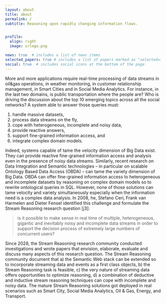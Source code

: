 ```yaml
---
layout: about
title: about
permalink: /
subtitle: Reasoning upon rapidly changing information flows.


profile:
  align: right
  image: srlogo.png

news: true  # includes a list of news items
selected_papers: true # includes a list of papers marked as "selected={true}"
social: true  # includes social icons at the bottom of the page
---
```


More and more applications require real-time processing of data streams in oil&gas operations, in weather monitoring, in customer relationship management, in Smart Cities and in Social Media Analytics. For instance, in the last two domains, is public transportation where the people are? Who is driving the discussion about the top 10 emerging topics across all the social networks?
A system able to answer those queries must:
  1. handle massive datasets,
  1. process data streams on the fly,
  3. cope with heterogeneous, incomplete and noisy data,
  4. provide reactive answers,
  5. support fine-grained information access, and
  6. integrate complex domain models.

Indeed, systems capable of tame the velocity dimension of Big Data exist. They can provide reactive fine-grained information access and analysis even in the presence of noisy data streams. Similarly, recent research on Data Integration and Semantic technologies – in particular on scalable Ontology Based Data Access (OBDA) – can tame the variety dimension of Big Data. OBDA can offer fine-grained information access to heterogeneous and incomplete datasets by reasoning on complex domain models so to rewrite ontological queries in SQL. However, none of those solutions can tame velocity and variety simultaneously especially when the information need is a complex data analysis.
In 2008, he, Stefano Ceri, Frank van Harmelen and Dieter Fensel identified this challenge and formulate the Stream Reasoning research question [j3]:

> is it possible to make sense in real time of multiple, heterogeneous, gigantic and inevitably noisy and incomplete data streams in order to support the decision  process of extremely large numbers of concurrent users?


Since 2028, the Stream Reasoning research community conducted investigations and wrote papers that envision, elaborate, evaluate and discuss many aspects of this research question.  The Stream Reasoning community document that a) the Semantic Web stack can be extended so to incorporate streaming data and events as a first class objects, b) the Stream Reasoning task is feasible, c) the very nature of streaming data offers opportunities to optimize reasoning, d) a combination of deductive and inductive stream reasoning  techniques can cope with incomplete and noisy data. The mature Stream Reasoning solutions got deployed in real scenarios such as Smart City, Social Media Analytics, Oil & Gas, Energy, and Transport.

